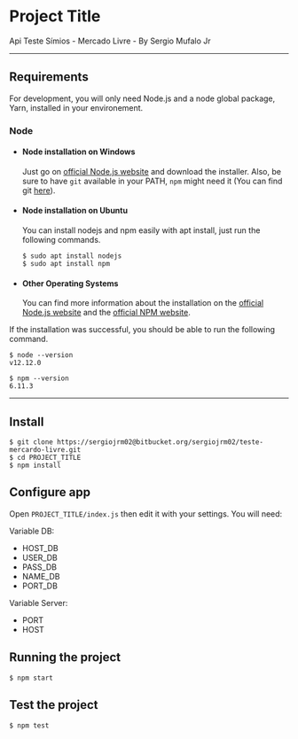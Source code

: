 # Project Title

Api Teste Símios - Mercado Livre - By Sergio Mufalo Jr

---
## Requirements

For development, you will only need Node.js and a node global package, Yarn, installed in your environement.

### Node
- #### Node installation on Windows

  Just go on [official Node.js website](https://nodejs.org/) and download the installer.
Also, be sure to have `git` available in your PATH, `npm` might need it (You can find git [here](https://git-scm.com/)).

- #### Node installation on Ubuntu

  You can install nodejs and npm easily with apt install, just run the following commands.

      $ sudo apt install nodejs
      $ sudo apt install npm

- #### Other Operating Systems
  You can find more information about the installation on the [official Node.js website](https://nodejs.org/) and the [official NPM website](https://npmjs.org/).

If the installation was successful, you should be able to run the following command.

    $ node --version
    v12.12.0

    $ npm --version
    6.11.3

---

## Install

    $ git clone https://sergiojrm02@bitbucket.org/sergiojrm02/teste-mercardo-livre.git
    $ cd PROJECT_TITLE
    $ npm install

## Configure app

Open `PROJECT_TITLE/index.js` then edit it with your settings. You will need:

Variable DB:

- HOST_DB
- USER_DB
- PASS_DB
- NAME_DB
- PORT_DB

Variable Server:

- PORT
- HOST

## Running the project

    $ npm start

## Test the project

    $ npm test